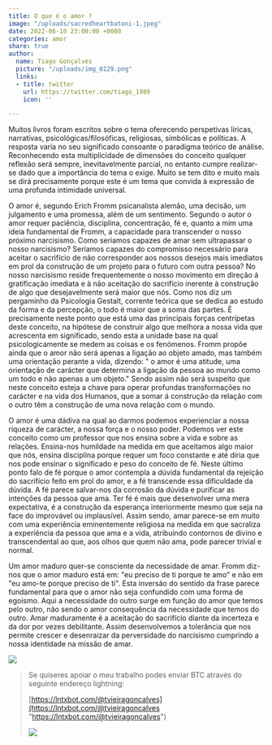 ```yaml
---
title: O que é o amor ?
image: "/uploads/sacredheartbatoni-1.jpeg"
date: 2022-06-10 23:00:00 +0000
categories: amor
share: true
author:
  name: Tiago Gonçalves
  picture: "/uploads/img_0129.png"
  links:
  - title: twitter
    url: https://twitter.com/tiago_1989
    icon: ''

---
```

Muitos livros foram escritos sobre o tema oferecendo perspetivas líricas, narrativas, psicológicas/filosóficas, religiosas, simbólicas e políticas. A resposta varia no seu significado consoante o paradigma teórico de análise. Reconhecendo esta multiplicidade de dimensões do conceito qualquer reflexão será sempre, inevitavelmente parcial, no entanto cumpre realizar-se dado que a importância do tema o exige. Muito se tem dito e muito mais se dirá precisamente porque este é um tema que convida à expressão de uma profunda intimidade universal.

O amor é, segundo Erich Fromm psicanalista alemão, uma decisão, um julgamento e uma promessa, além de um sentimento. Segundo o autor o amor requer paciência, disciplina, concentração, fé e, quanto a mim uma ideia fundamental de Fromm, a capacidade para transcender o nosso próximo narcisismo. Como seriamos capazes de amar sem ultrapassar o nosso narcisismo? Seríamos capazes do compromisso necessário para aceitar o sacrifício de não corresponder aos nossos desejos mais imediatos em prol da construção de um projeto para o futuro com outra pessoa? No nosso narcisismo reside frequentemente o nosso movimento em direção á gratificação imediata e à não aceitação do sacrifício inerente à construção de algo que desejavelmente será maior que nós. Como nos diz um pergaminho da Psicologia Gestalt, corrente teórica que se dedica ao estudo da forma e da percepção, o todo é maior que a soma das partes. É precisamente neste ponto que está uma das principais forças centrípetas deste conceito, na hipótese de construir algo que melhora a nossa vida que acrescenta em significado, sendo esta a unidade base na qual psicologicamente se medem as coisas e os fenómenos. Fromm propõe ainda que o amor não será apenas a ligação ao objeto amado, mas também uma orientação perante a vida, dizendo: " o amor é uma atitude, uma orientação de carácter que determina a ligação da pessoa ao mundo como um todo e não apenas a um objeto." Sendo assim não será suspeito que neste conceito esteja a chave para operar profundas transformações no carácter e na vida dos Humanos, que a somar á construção da relação com o outro têm a construção de uma nova relação com o mundo.

O amor é uma dádiva na qual ao darmos podemos experienciar a nossa riqueza de carácter, a nossa força  e o nosso poder. Podemos ver este conceito como um professor que nos ensina sobre a vida e sobre as relações. Ensina-nos humildade na medida em que aceitamos algo maior que nós, ensina disciplina porque requer um foco constante e até diria que nos pode ensinar o significado  e peso do conceito de fé. Neste último ponto falo de fé porque o amor contempla a dúvida fundamental da rejeição do sacrifício feito em prol do amor, e a fé transcende essa dificuldade da dúvida. A fé parece salvar-nos da corrosão da dúvida e purificar as intenções da pessoa que ama. Ter fé é mais que desenvolver uma mera expectativa, é a construção da esperança interiormente mesmo que seja na face do improvável ou implausível. Assim sendo, amar parece-se em muito com uma experiência eminentemente religiosa na medida em que sacraliza a experiência da pessoa que ama e a vida, atribuindo contornos de divino e transcendental ao que, aos olhos que quem não ama, pode parecer trivial e normal.

Um amor maduro quer-se consciente da necessidade de amar. Fromm diz-nos que o amor maduro está em: "eu preciso de ti porque te amo" e não em "eu amo-te porque preciso de ti". Esta inversão do sentido da frase parece fundamental para que o amor não seja confundido com uma forma de egoísmo. Aqui a necessidade do outro surge em função do amor que temos pelo outro, não sendo o amor consequência da necessidade que temos do outro. Amar maduramente é a aceitação do sacrifício diante da incerteza e da dor por vezes debilitante. Assim desenvolvemos a tolerância que nos permite crescer e desenraizar da perversidade do narcisismo cumprindo a nossa identidade na missão de amar.

![](https://www.azquotes.com/picture-quotes/quote-love-is-the-only-sane-and-satisfactory-answer-to-the-problem-of-human-existence-erich-fromm-10-33-69.jpg)

> Se quiseres apoiar o meu trabalho podes enviar BTC através do seguinte endereço lightning:
>
> [https://lntxbot.com/@tvieiragoncalves](https://lntxbot.com/@tvieiragoncalves "https://lntxbot.com/@tvieiragoncalves")
>
> ![](https://i.imgur.com/v8i5Xd3.png)
